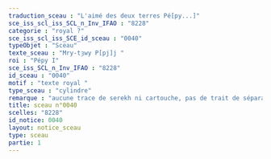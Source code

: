 ```yaml
---
traduction_sceau : "L'aimé des deux terres Pé[py...]"
sce_iss_scl_iss_SCL_n_Inv_IFAO : "8228"
categorie : "royal ?"
sce_iss_scl_iss_SCE_id_sceau : "0040"
typeObjet : "Sceau"
texte_sceau : "Mry-tȝwy P[pj]j "
roi : "Pépy I"
sce_iss_SCL_n_Inv_IFAO : "8228"
id_sceau : "0040"
motif : "texte royal "
type_sceau : "cylindre"
remarque : "aucune trace de serekh ni cartouche, pas de trait de séparation des colonnes, signes de grand module."
title: sceau n°0040
scelles: "8228"
id_notice: 0040
layout: notice_sceau
type: sceau
partie: 1
---
```


